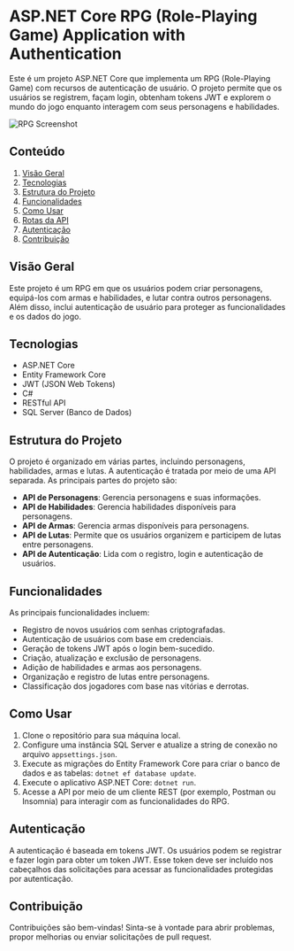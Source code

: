 # ASP.NET Core RPG (Role-Playing Game) Application with Authentication

Este é um projeto ASP.NET Core que implementa um RPG (Role-Playing Game) com recursos de autenticação de usuário. O projeto permite que os usuários se registrem, façam login, obtenham tokens JWT e explorem o mundo do jogo enquanto interagem com seus personagens e habilidades.

![RPG Screenshot](rpg-screenshot.png)

## Conteúdo

1. [Visão Geral](#visão-geral)
2. [Tecnologias](#tecnologias)
3. [Estrutura do Projeto](#estrutura-do-projeto)
4. [Funcionalidades](#funcionalidades)
5. [Como Usar](#como-usar)
6. [Rotas da API](#rotas-da-api)
7. [Autenticação](#autenticação)
8. [Contribuição](#contribuição)

## Visão Geral

Este projeto é um RPG em que os usuários podem criar personagens, equipá-los com armas e habilidades, e lutar contra outros personagens. Além disso, inclui autenticação de usuário para proteger as funcionalidades e os dados do jogo.

## Tecnologias

- ASP.NET Core
- Entity Framework Core
- JWT (JSON Web Tokens)
- C#
- RESTful API
- SQL Server (Banco de Dados)

## Estrutura do Projeto

O projeto é organizado em várias partes, incluindo personagens, habilidades, armas e lutas. A autenticação é tratada por meio de uma API separada. As principais partes do projeto são:

- **API de Personagens**: Gerencia personagens e suas informações.
- **API de Habilidades**: Gerencia habilidades disponíveis para personagens.
- **API de Armas**: Gerencia armas disponíveis para personagens.
- **API de Lutas**: Permite que os usuários organizem e participem de lutas entre personagens.
- **API de Autenticação**: Lida com o registro, login e autenticação de usuários.

## Funcionalidades

As principais funcionalidades incluem:

- Registro de novos usuários com senhas criptografadas.
- Autenticação de usuários com base em credenciais.
- Geração de tokens JWT após o login bem-sucedido.
- Criação, atualização e exclusão de personagens.
- Adição de habilidades e armas aos personagens.
- Organização e registro de lutas entre personagens.
- Classificação dos jogadores com base nas vitórias e derrotas.

## Como Usar

1. Clone o repositório para sua máquina local.
2. Configure uma instância SQL Server e atualize a string de conexão no arquivo `appsettings.json`.
3. Execute as migrações do Entity Framework Core para criar o banco de dados e as tabelas: `dotnet ef database update`.
4. Execute o aplicativo ASP.NET Core: `dotnet run`.
5. Acesse a API por meio de um cliente REST (por exemplo, Postman ou Insomnia) para interagir com as funcionalidades do RPG.

## Autenticação

A autenticação é baseada em tokens JWT. Os usuários podem se registrar e fazer login para obter um token JWT. Esse token deve ser incluído nos cabeçalhos das solicitações para acessar as funcionalidades protegidas por autenticação.

## Contribuição

Contribuições são bem-vindas! Sinta-se à vontade para abrir problemas, propor melhorias ou enviar solicitações de pull request.
